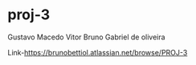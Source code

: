 # proj-3
Gustavo Macedo
Vitor
Bruno
Gabriel de oliveira

Link-https://brunobettiol.atlassian.net/browse/PROJ-3
